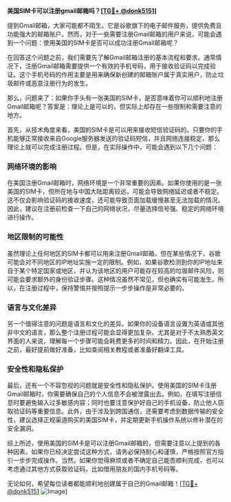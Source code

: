 **美国SIM卡可以注册gmail邮箱吗？[[TG💪+ @donk5151](https://t.me/s/donk5151)]**

提到Gmail邮箱，大家可能都不陌生。它是谷歌旗下的电子邮件服务，提供免费且功能强大的邮箱账户。然而，对于一些需要注册Gmail邮箱的用户来说，可能会遇到一个问题：使用美国的SIM卡是否可以成功注册Gmail邮箱呢？

在回答这个问题之前，我们需要先了解Gmail邮箱注册的基本流程和要求。通常情况下，注册Gmail邮箱需要提供一个有效的手机号码，用于接收验证码以完成验证。这个手机号码的作用主要是用来确保新创建的邮箱账户属于真实用户，防止垃圾邮件或恶意注册行为的发生。

那么，问题来了：如果你手头有一张美国的SIM卡，是否意味着你可以顺利地注册Gmail邮箱呢？答案是：理论上是可以的，但实际上却存在一些限制和需要注意的地方。

首先，从技术角度来看，美国的SIM卡是可以用来接收短信验证码的。只要你的手机能够正常接收来自Google服务器发送的验证码短信，并且网络连接稳定，那么理论上就可以完成注册过程。但是，在实际操作中，可能会遇到以下几个问题：

### **网络环境的影响**
在美国注册Gmail邮箱时，网络环境是一个非常重要的因素。如果你使用的是一张美国的SIM卡，但所在地与中国大陆距离较远，可能会导致网络延迟或者不稳定。这不仅会影响验证码的接收速度，还可能导致页面加载缓慢甚至无法加载的情况。因此，建议在注册前检查一下自己的网络状况，尽量选择信号强、稳定的网络环境进行操作。

### **地区限制的可能性**
虽然理论上任何地区的SIM卡都可以用来注册Gmail邮箱，但在某些情况下，谷歌可能会对不同地区的IP地址实施一定的限制。例如，如果谷歌检测到你的IP地址来自于某个特定国家或地区，并认为该地区的用户可能存在较高的垃圾邮件风险，则可能会要求额外的身份验证步骤。这种情况虽然不常见，但也确实有可能发生。所以，在注册过程中，保持警惕并按照提示一步步操作是非常必要的。

### **语言与文化差异**
另一个值得注意的问题是语言和文化的差异。如果你的设备语言设置为英语或其他非中文的语言，那么整个注册过程可能会显得更加复杂。尤其是对于不太熟悉英文界面的人来说，理解每一个步骤可能会耗费更多的时间和精力。因此，在开始注册之前，最好提前做好准备，比如查阅相关教程或者准备好翻译工具。

### **安全性和隐私保护**
最后，还有一个不容忽视的问题就是安全性和隐私保护。使用美国的SIM卡注册Gmail邮箱时，你需要确保自己的个人信息不会被泄露出去。例如，在填写注册信息时要避免输入过多敏感内容；同时也要注意保护好自己的手机设备，防止他人窃取验证码等重要信息。此外，由于涉及到跨国通信，还需要考虑到数据传输的安全性，建议选择正规渠道购买的美国SIM卡，并定期更新手机操作系统以修补潜在的安全漏洞。

综上所述，使用美国的SIM卡是可以注册Gmail邮箱的，但需要注意以上提到的各种因素。如果你已经决定尝试这种方式，请务必保持耐心和谨慎，严格按照官方指引一步步完成操作。当然，如果你觉得麻烦或者不确定自己能否顺利完成，也可以考虑通过其他方式获取验证码，比如借用朋友的国内手机号码等。

无论如何，希望每位读者都能顺利地创建属于自己的Gmail邮箱！[[TG💪+ @donk5151](https://t.me/s/donk5151) ![Image](https://i.postimg.cc/rwNCRYN7/Snipaste-2025-04-30-17-27-05.png)]